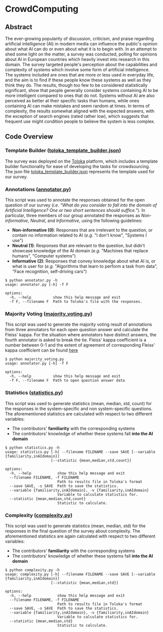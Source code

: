 # CrowdComputing

## Abstract
The ever-growing popularity of discussion, criticism, and praise regarding artificial intelligence (AI) in modern media can influence the public's opinion about what AI can do or even about what it is to begin with. In an attempt to shed some light on the matter, a survey was conducted, polling for opinions about AI in European countries which heavily invest into research in this domain. The survey targeted people's perception about the capabilities and complexity of systems which involve some form of artificial intelligence. The systems included are ones that are more or less used in everyday life, and the aim is to find if these people know these systems as well as they think they do. The results, though too few to be considered statistically significant, show that people generally consider systems containing AI to be more intelligent compared to ones that do not. Systems without AI are also perceived as better at their specific tasks than humans, while ones containing AI can make mistakes and seem random at times. In terms of complexity, the results somewhat aligned with the expected answers, with the exception of search engines (rated rather low), which suggests that frequent use might condition people to believe the system is less complex.

## Code Overview

### Template Builder ([toloka_template_builder.json](toloka_template_builder.json))
The survey was deployed on the [Toloka](https://toloka.ai/tolokers/) platform, which includes a template builder functionality for ease of developing the tasks for crowdsourcing. The json file [toloka_template_builder.json](toloka_template_builder.json) represents the template used for our survey.

### Annotations ([annotator.py](annotator.py))
This script was used to annotate the responses obtained for the open question of our survey (*i.e. "What do you consider to fall into the domain of Artificial Intelligence? One or two short sentences should suffice."*). In particular, three members of our group annotated the responses as *Non-informative*, *Neutral*, and *Informative*, using the following guidelines:
- **Non-informative (0)**: Responses that are irrelevant to the question, or contain no information related to AI (*e.g.* "I don't know", "Systems I use")
- **Neutral (1)**: Responses that are relevant to the question, but didn't showcase knowledge of the AI domain (*e.g.* "Machines that replace humans", "Computer systems")
- **Informative (2)**: Responses that convey knowledge about what AI is, or what is user for (*e.g.* "Algorithms that learn to perform a task from data", "Face recognition, self-driving cars")
```
$ python annotator.py -h
usage: annotator.py [-h] -f F

options:
  -h, --help          show this help message and exit
  -f F, --filename F  Path to Toloka's file with the responses.
```

### Majority Voting ([majority_voting.py](majority_voting.py))
This script was used to generate the majority voting result of annotations from three annotators for each open question answer and calculate the Fleiss' kappa. For the situation where annotators have distinct answers, the fourth annotator is asked to break the tie. Fleiss' kappa coefficient is a number between 0-1 and the extent of agreement of corresponding Fleiss' kappa coefficient can be found [here](https://pubmed.ncbi.nlm.nih.gov/15883903/)

```
$ python majority_voting.py
usage: annotator.py [-h] -f F

options:
  -h, --help          show this help message and exit
  -f F, --filename F  Path to open question answer data
```

### Statistics ([statistics.py](statistics.py))
This script was used to generate statistics (mean, median, std, count) for the responses in the system-specific and non system-specific questions. The aforementioned statistics are calculated with respect to two different variables:
- The contributors' **familiarity** with the corresponding systems
- The contributors' knowledge of whether these systems fall **into the AI domain**
```
$ python statistics.py -h
usage: statistics.py [-h] --filename FILENAME --save SAVE [--variable {familiarity,inAIdomain}]
                     [--statistic {mean,median,std,count}]

options:
  -h, --help            show this help message and exit
  --filename FILENAME, -f FILENAME
                        Path to results file in Toloka's format
  --save SAVE, -s SAVE  Path to save the statistics.
  --variable {familiarity,inAIdomain}, -v {familiarity,inAIdomain}
                        Variable to calculate statistics for.
  --statistic {mean,median,std,count}
                        Statistic to calculate.
```

### Complexity ([complexity.py](complexity.py))
This script was used to generate statistics (mean, median, std) for the responses in the final question of the survey about complexity. The aforementioned statistics are again calculated with respect to two different variables:
- The contributors' **familiarity** with the corresponding systems
- The contributors' knowledge of whether these systems fall **into the AI domain**
```
$ python complexity.py -h
usage: complexity.py [-h] --filename FILENAME --save SAVE [--variable {familiarity,inAIdomain}]
                     [--statistic {mean,median,std}]

options:
  -h, --help            show this help message and exit
  --filename FILENAME, -f FILENAME
                        Path to results file in Toloka's format
  --save SAVE, -s SAVE  Path to save the statistics.
  --variable {familiarity,inAIdomain}, -v {familiarity,inAIdomain}
                        Variable to calculate statistics for.
  --statistic {mean,median,std}
                        Statistic to calculate.
```

